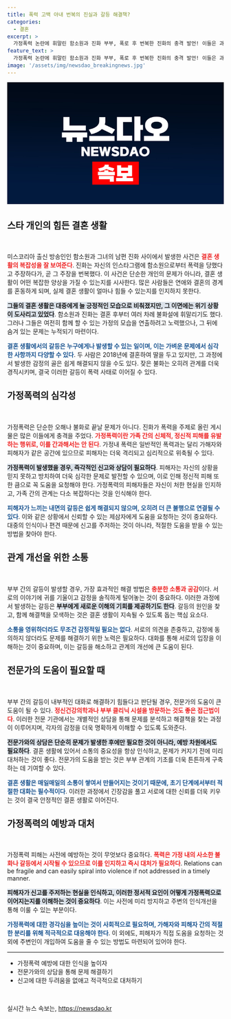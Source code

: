 ```yaml
---
title: 폭력 고백 아내 번복의 진실과 갈등 해결책?
categories:
  - 결혼
excerpt: >
  가정폭력 논란에 휘말린 함소원과 진화 부부, 폭로 후 번복한 진화의 충격 발언! 이들은 과연 위기를 극복하고 화합할 수 있을까? 끊임없는 불화와 갈등 속에서 정말로 필요한 소통은 무엇인지 탐구한다.
feature_text: >
  가정폭력 논란에 휘말린 함소원과 진화 부부, 폭로 후 번복한 진화의 충격 발언! 이들은 과연 위기를 극복하고 화합할 수 있을까? 끊임없는 불화와 갈등 속에서 정말로 필요한 소통은 무엇인지 탐구한다.
image: '/assets/img/newsdao_breakingnews.jpg'
---
```


<p><img src="/assets/img/newsdao_breakingnews.jpg" alt="bookingtag 속보" /></p>

<h2 data-ke-size="size26">스타 개인의 힘든 결혼 생활</h2>

<p data-ke-size="size16">&nbsp;</p>

<p>미스코리아 출신 방송인인 함소원과 그녀의 남편 진화 사이에서 발생한 사건은 <b><span style="color: #ee2323;">결혼 생활의 복잡성을 잘 보여준다</span></b>. 진화는 자신의 인스타그램에 함소원으로부터 폭력을 당했다고 주장하다가, 곧 그 주장을 번복했다. 이 사건은 단순한 개인의 문제가 아니라, 결혼 생활이 어떤 복잡한 양상을 가질 수 있는지를 시사한다. 많은 사람들은 연애와 결혼의 경계를 혼동하게 되며, 실제 결혼 생활이 얼마나 힘들 수 있는지를 인지하지 못한다. </p>

<p><b><span style="background-color: #21538527;">그들의 결혼 생활은 대중에게 늘 긍정적인 모습으로 비춰졌지만, 그 이면에는 위기 상황이 도사리고 있었다</span></b>. 함소원과 진화는 결혼 후부터 여러 차례 불화설에 휘말리기도 했다. 그러나 그들은 여전히 함께 할 수 있는 가정의 모습을 연출하려고 노력했으나, 그 뒤에 숨겨 있는 문제는 누적되기 마련이다. </p>

<p><b><span style="color: #1a5490;">결혼 생활에서의 갈등은 누구에게나 발생할 수 있는 일이며, 이는 가벼운 문제에서 심각한 사항까지 다양할 수 있다</span></b>. 두 사람은 2018년에 결혼하여 딸을 두고 있지만, 그 과정에서 발생한 감정의 골은 쉽게 해결되지 않을 수도 있다. 잦은 불화는 오히려 관계를 더욱 경직시키며, 결국 이러한 갈등이 폭력 사태로 이어질 수 있다.</p>

<h2 data-ke-size="size26">가정폭력의 심각성</h2>

<p data-ke-size="size16">&nbsp;</p>

<p>가정폭력은 단순한 오해나 불화로 끝날 문제가 아니다. 진화가 폭력을 주제로 올린 게시물은 많은 이들에게 충격을 주었다. <b><span style="color: #ee2323;">가정폭력이란 가족 간의 신체적, 정신적 피해를 유발하는 행위로, 이를 간과해서는 안 된다</span></b>. 가정내 폭력은 일반적인 폭력과는 달리 가해자와 피해자가 같은 공간에 있으므로 피해자는 더욱 격리되고 심리적으로 위축될 수 있다.</p>

<p><b><span style="background-color: #21538527;">가정폭력이 발생했을 경우, 즉각적인 신고와 상담이 필요하다</span></b>. 피해자는 자신의 상황을 믿지 못하고 방치하여 더욱 심각한 문제로 발전할 수 있으며, 이로 인해 정신적 피해 또한 큼으로 꼭 도움을 요청해야 한다. 가정폭력의 피해자들은 자신이 처한 현실을 인지하고, 가족 간의 관계는 다소 복잡하다는 것을 인식해야 한다.</p>

<p><b><span style="color: #1a5490;">피해자가 느끼는 내면의 갈등은 쉽게 해결되지 않으며, 오히려 더 큰 불행으로 연결될 수 있다</span></b>. 이와 같은 상황에서 신뢰할 수 있는 제삼자에게 도움을 요청하는 것이 중요하다. 대중의 인식이나 편견 때문에 신고를 주저하는 것이 아니라, 적절한 도움을 받을 수 있는 방법을 찾아야 한다.</p>

<h2 data-ke-size="size26">관계 개선을 위한 소통</h2>

<p data-ke-size="size16">&nbsp;</p>

<p>부부 간의 갈등이 발생할 경우, 가장 효과적인 해결 방법은 <b><span style="color: #ee2323;">충분한 소통과 공감</span></b>이다. 서로의 이야기에 귀를 기울이고 감정을 솔직하게 털어놓는 것이 중요하다. 이러한 과정에서 발생하는 갈등은 <b><span style="background-color: #21538527;">부부에게 새로운 이해의 기회를 제공하기도 한다</span></b>. 갈등의 원인을 찾고, 함께 해결책을 모색하는 것은 결혼 생활이 지속될 수 있도록 돕는 핵심 요소다.</p>

<p><b><span style="color: #1a5490;">소통을 영위하더라도 무조건 감정적일 필요는 없다</span></b>. 서로의 의견을 존중하고, 감정에 동의하지 않더라도 문제를 해결하기 위한 노력은 필요하다. 대화를 통해 서로의 입장을 이해하는 것이 중요하며, 이는 갈등을 해소하고 관계의 개선에 큰 도움이 된다.</p>

<h2 data-ke-size="size26">전문가의 도움이 필요할 때</h2>

<p data-ke-size="size16">&nbsp;</p>

<p>부부 간의 갈등이 내부적인 대화로 해결하기 힘들다고 판단될 경우, 전문가의 도움이 큰 도움이 될 수 있다. <b><span style="color: #ee2323;">정신건강의학과나 부부 클리닉 시설을 방문하는 것도 좋은 접근법이다</span></b>. 이러한 전문 기관에서는 개별적인 상담을 통해 문제를 분석하고 해결책을 찾는 과정이 이루어지며, 각자의 감정을 더욱 명확하게 이해할 수 있도록 도와준다.</p>

<p><b><span style="background-color: #21538527;">전문가와의 상담은 단순히 문제가 발생한 후에만 필요한 것이 아니라, 예방 차원에서도 필요하다</span></b>. 결혼 생활에 있어서 소통의 중요성을 항상 인식하고, 문제가 커지기 전에 미리 대처하는 것이 좋다. 전문가의 도움을 받는 것은 부부 관계의 기초를 더욱 튼튼하게 구축하는 데 기여할 수 있다.</p>

<p><b><span style="color: #1a5490;">결혼 생활은 매일매일의 소통이 쌓여서 만들어지는 것이기 때문에, 초기 단계에서부터 적절한 대화는 필수적이다</span></b>. 이러한 과정에서 긴장감을 풀고 서로에 대한 신뢰를 더욱 키우는 것이 결국 안정적인 결혼 생활로 이어진다.</p>

<h2 data-ke-size="size26">가정폭력의 예방과 대처</h2>

<p data-ke-size="size16">&nbsp;</p>

<p>가정폭력 피해는 사전에 예방하는 것이 무엇보다 중요하다. <b><span style="color: #ee2323;">폭력은 가정 내의 사소한 불화나 갈등에서 시작될 수 있으므로 이를 인지하고 즉시 대처가 필요하다</span></b>. Relations can be fragile and can easily spiral into violence if not addressed in a timely manner. </p>

<p><b><span style="background-color: #21538527;">피해자가 신고를 주저하는 현실을 인식하고, 이러한 정서적 요인이 어떻게 가정폭력으로 이어지는지를 이해하는 것이 중요하다</span></b>. 이는 사전에 미리 방지하고 주변의 인식개선을 통해 이룰 수 있는 부분이다. </p>

<p><b><span style="color: #1a5490;">가정폭력에 대한 경각심을 높이는 것이 사회적으로 필요하며, 가해자와 피해자 간의 적절한 분리를 위해 적극적으로 대응해야 한다</span></b>. 이 외에도, 피해자가 직접 도움을 요청하는 것 외에 주변인이 개입하여 도움을 줄 수 있는 방법도 마련되어 있어야 한다. </p>

<hr style="height: 1px; border: 0; border-top: 1px solid #ddd;" />

<ul>
<li>가정폭력 예방에 대한 인식을 높이자</li>
<li>전문가와의 상담을 통해 문제 해결하기</li>
<li>신고에 대한 두려움을 없애고 적극적으로 대처하기</li>
</ul>

<p data-ke-size="size16">&nbsp;</p>
실시간 뉴스 속보는, <a href="https://newsdao.kr" rel="dofollow">https://newsdao.kr</a>


